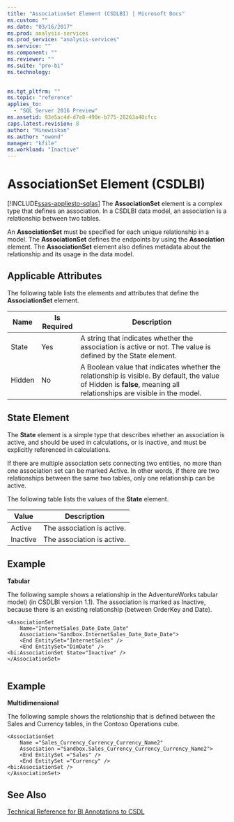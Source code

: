 ```yaml
---
title: "AssociationSet Element (CSDLBI) | Microsoft Docs"
ms.custom: ""
ms.date: "03/16/2017"
ms.prod: analysis-services
ms.prod_service: "analysis-services"
ms.service: ""
ms.component: ""
ms.reviewer: ""
ms.suite: "pro-bi"
ms.technology: 
  

ms.tgt_pltfrm: ""
ms.topic: "reference"
applies_to: 
  - "SQL Server 2016 Preview"
ms.assetid: 93e5ac4d-d7e8-490e-b775-28263a48cfcc
caps.latest.revision: 8
author: "Minewiskan"
ms.author: "owend"
manager: "kfile"
ms.workload: "Inactive"
---
```

# AssociationSet Element (CSDLBI)
[!INCLUDE[ssas-appliesto-sqlas](../../../includes/ssas-appliesto-sqlas.md)]
  The **AssociationSet** element is a complex type that defines an association. In a CSDLBI data model, an association is a relationship between two tables.  
  
 An **AssociationSet** must be specified for each unique relationship in a model. The **AssociationSet** defines the endpoints by using the **Association** element. The **AssociationSet** element also defines metadata about the relationship and its usage in the data model.  
  
## Applicable Attributes  
 The following table lists the elements and attributes that define the **AssociationSet** element.  
  
|Name|Is Required|Description|  
|----------|-----------------|-----------------|  
|State|Yes|A string that indicates whether the association is active or not. The value is defined by the State element.|  
|Hidden|No|A Boolean value that indicates whether the relationship is visible. By default, the value of Hidden is **false**, meaning all relationships are visible in the model.|  
  
## State Element  
 The **State** element is a simple type that describes whether an association is active, and should be used in calculations, or is inactive, and must be explicitly referenced in calculations.  
  
 If there are multiple association sets connecting two entities, no more than one association set can be marked Active. In other words, if there are two relationships between the same two tables, only one relationship can be active.  
  
 The following table lists the values of the **State** element.  
  
|Value|Description|  
|-----------|-----------------|  
|Active|The association is active.|  
|Inactive|The association is active.|  
  
## Example  
 **Tabular**  
  
 The following sample shows a relationship in the AdventureWorks tabular model) (in CSDLBI version 1.1). The association is marked as Inactive, because there is an existing relationship (between OrderKey and Date).  
  
```  
<AssociationSet   
    Name="InternetSales_Date_Date_Date"  
    Association="Sandbox.InternetSales_Date_Date_Date">  
    <End EntitySet="InternetSales" />  
    <End EntitySet="DimDate" />  
<bi:AssociationSet State="Inactive" />  
</AssociationSet>  
  
```  
  
## Example  
 **Multidimensional**  
  
 The following sample shows the relationship that is defined between the Sales and Currency tables, in the Contoso Operations cube.  
  
```  
<AssociationSet   
    Name ="Sales_Currency_Currency_Currency_Name2"  
    Association ="Sandbox.Sales_Currency_Currency_Currency_Name2">  
    <End EntitySet ="Sales" />  
    <End EntitySet ="Currency" />  
<bi:AssociationSet />  
</AssociationSet>  
```  
  
## See Also  
 [Technical Reference for BI Annotations to CSDL](../../../analysis-services/tabular-model-programming-compatibility-levels-1050-1103/conceptual-schema-definition-language-csdl/technical-reference-for-bi-annotations-to-csdl.md)  
  
  
